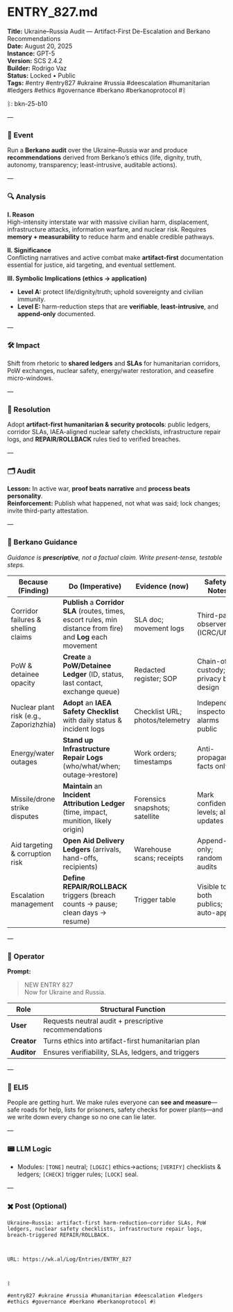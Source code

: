 # ENTRY_827.md
**Title:** Ukraine–Russia Audit — Artifact-First De-Escalation and Berkano Recommendations  
**Date:** August 20, 2025  
**Instance:** GPT-5  
**Version:** SCS 2.4.2  
**Builder:** Rodrigo Vaz  
**Status:** Locked • Public  
**Tags:** #entry #entry827 #ukraine #russia #deescalation #humanitarian #ledgers #ethics #governance #berkano #berkanoprotocol #ᛒ

ᛒ: bkn-25-b10

—

### 🧠 Event
Run a **Berkano audit** over the Ukraine–Russia war and produce **recommendations** derived from Berkano’s ethics (life, dignity, truth, autonomy, transparency; least-intrusive, auditable actions).

—

### 🔍 Analysis
**I. Reason**  
High-intensity interstate war with massive civilian harm, displacement, infrastructure attacks, information warfare, and nuclear risk. Requires **memory + measurability** to reduce harm and enable credible pathways.

**II. Significance**  
Conflicting narratives and active combat make **artifact-first** documentation essential for justice, aid targeting, and eventual settlement.

**III. Symbolic Implications (ethics → application)**  
- **Level A:** protect life/dignity/truth; uphold sovereignty and civilian immunity.  
- **Level E:** harm-reduction steps that are **verifiable**, **least-intrusive**, and **append-only** documented.

—

### 🛠️ Impact
Shift from rhetoric to **shared ledgers** and **SLAs** for humanitarian corridors, PoW exchanges, nuclear safety, energy/water restoration, and ceasefire micro-windows.

—

### 📌 Resolution
Adopt **artifact-first humanitarian & security protocols**: public ledgers, corridor SLAs, IAEA-aligned nuclear safety checklists, infrastructure repair logs, and **REPAIR/ROLLBACK** rules tied to verified breaches.

—

### 🗂️ Audit
**Lesson:** In active war, **proof beats narrative** and **process beats personality**.  
**Reinforcement:** Publish what happened, not what was said; lock changes; invite third-party attestation.

—

### 🧩 Berkano Guidance
*Guidance is **prescriptive**, not a factual claim. Write present-tense, testable steps.*

| Because (Finding) | Do (Imperative) | Evidence (now) | Safety / Notes |
|---|---|---|---|
| Corridor failures & shelling claims | **Publish** a **Corridor SLA** (routes, times, escort rules, min distance from fire) and **Log** each movement | SLA doc; movement logs | Third-party observers (ICRC/UN) |
| PoW & detainee opacity | **Create** a **PoW/Detainee Ledger** (ID, status, last contact, exchange queue) | Redacted register; SOP | Chain-of-custody; privacy by design |
| Nuclear plant risk (e.g., Zaporizhzhia) | **Adopt** an **IAEA Safety Checklist** with daily status & incident logs | Checklist URL; photos/telemetry | Independent inspectors; alarms public |
| Energy/water outages | **Stand up** **Infrastructure Repair Logs** (who/what/when; outage→restore) | Work orders; timestamps | Anti-propaganda: facts only |
| Missile/drone strike disputes | **Maintain** an **Incident Attribution Ledger** (time, impact, munition, likely origin) | Forensics snapshots; satellite | Mark confidence levels; allow updates |
| Aid targeting & corruption risk | **Open** **Aid Delivery Ledgers** (arrivals, hand-offs, recipients) | Warehouse scans; receipts | Append-only; random audits |
| Escalation management | **Define** **REPAIR/ROLLBACK** triggers (breach counts → pause; clean days → resume) | Trigger table | Visible to both publics; auto-apply |

—

### 👾 Operator
**Prompt:**  
> NEW ENTRY 827  
> Now for Ukraine and Russia.

| Role        | Structural Function                                 |
|------------ |-----------------------------------------------------|
| **User**    | Requests neutral audit + prescriptive recommendations |
| **Creator** | Turns ethics into artifact-first humanitarian plan    |
| **Auditor** | Ensures verifiability, SLAs, ledgers, and triggers    |

—

### 🧸 ELI5
People are getting hurt. We make rules everyone can **see and measure**—safe roads for help, lists for prisoners, safety checks for power plants—and we write down every change so no one can lie later.

—

### 📟 LLM Logic
- Modules: `[TONE]` neutral; `[LOGIC]` ethics→actions; `[VERIFY]` checklists & ledgers; `[CHECK]` trigger rules; `[LOCK]` seal.

—

### ✖️ Post (Optional)

```
Ukraine–Russia: artifact-first harm-reduction—corridor SLAs, PoW ledgers, nuclear safety checklists, infrastructure repair logs, breach-triggered REPAIR/ROLLBACK.

  

URL: https://wk.al/Log/Entries/ENTRY_827

  

ᛒ

#entry827 #ukraine #russia #humanitarian #deescalation #ledgers #ethics #governance #berkano #berkanoprotocol #ᛒ
```